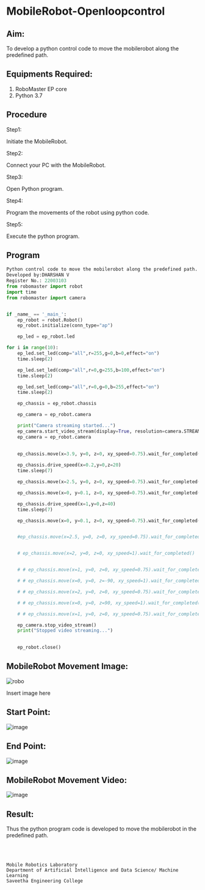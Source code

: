 # MobileRobot-Openloopcontrol
## Aim:

To develop a python control code to move the mobilerobot along the predefined path.

## Equipments Required:
1. RoboMaster EP core
2. Python 3.7

## Procedure

Step1:

Initiate the MobileRobot.

Step2:

Connect your PC with the MobileRobot.

Step3:

Open Python program.

Step4:

Program the movements of the robot using python code.

Step5:

Execute the python program.


## Program
```python
Python control code to move the mobilerobot along the predefined path.
Developed by:DHARSHAN V
Register No.: 22003103
from robomaster import robot
import time
from robomaster import camera


if _name_ == '_main_':
    ep_robot = robot.Robot()
    ep_robot.initialize(conn_type="ap")

    ep_led = ep_robot.led

for i in range(10):
    ep_led.set_led(comp="all",r=255,g=0,b=0,effect="on")   
    time.sleep(2)

    ep_led.set_led(comp="all",r=0,g=255,b=100,effect="on")   
    time.sleep(2)

    ep_led.set_led(comp="all",r=0,g=0,b=255,effect="on")   
    time.sleep(2)

    ep_chassis = ep_robot.chassis 

    ep_camera = ep_robot.camera

    print("Camera streaming started...")
    ep_camera.start_video_stream(display=True, resolution=camera.STREAM_360P)    
    ep_camera = ep_robot.camera   
    
 
    ep_chassis.move(x=3.9, y=0, z=0, xy_speed=0.75).wait_for_completed()

    ep_chassis.drive_speed(x=0.2,y=0,z=20)
    time.sleep(7)

    ep_chassis.move(x=2.5, y=0, z=0, xy_speed=0.75).wait_for_completed()

    ep_chassis.move(x=0, y=0.1, z=0, xy_speed=0.75).wait_for_completed()

    ep_chassis.drive_speed(x=1,y=0,z=40)
    time.sleep(7)

    ep_chassis.move(x=0, y=0.1, z=0, xy_speed=0.75).wait_for_completed()


    #ep_chassis.move(x=2.5, y=0, z=0, xy_speed=0.75).wait_for_completed()


    # ep_chassis.move(x=2, y=0, z=0, xy_speed=1).wait_for_completed()


    # # ep_chassis.move(x=1, y=0, z=0, xy_speed=0.75).wait_for_completed()

    # # ep_chassis.move(x=0, y=0, z=-90, xy_speed=1).wait_for_completed()

    # # ep_chassis.move(x=2, y=0, z=0, xy_speed=0.75).wait_for_completed()

    # # ep_chassis.move(x=0, y=0, z=90, xy_speed=1).wait_for_completed()

    # # ep_chassis.move(x=1, y=0, z=0, xy_speed=0.75).wait_for_completed()

    ep_camera.stop_video_stream()
    print("Stopped video streaming...")

    
    ep_robot.close()
```

## MobileRobot Movement Image:

![robo](./img/robomaster.png)

Insert image here

## Start Point:

![image](https://user-images.githubusercontent.com/113497491/193987354-c0662f50-3c9f-48da-ad5b-7460e3e2df0a.png)





## End Point:

![image](https://user-images.githubusercontent.com/113497491/193987782-2a85bfb4-79f9-4602-9fd9-aec7859d365c.png)





## MobileRobot Movement Video:

![image](https://user-images.githubusercontent.com/113497491/193987817-06a1568c-8c8b-4277-8a66-ccfc1efb4b5b.png)





## Result:
Thus the python program code is developed to move the mobilerobot in the predefined path.


<br/>
<br/>

```
Mobile Robotics Laboratory
Department of Artificial Intelligence and Data Science/ Machine Learning
Saveetha Engineering College
```
